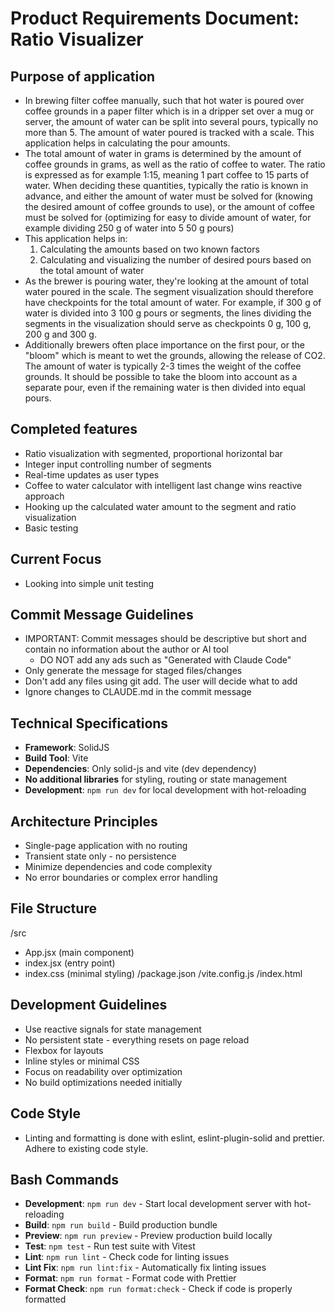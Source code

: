 # Product Requirements Document: Ratio Visualizer

## Purpose of application

- In brewing filter coffee manually, such that hot water is poured over coffee grounds in a paper filter which is in a dripper set over a mug or server, the amount of water can be split into several pours, typically no more than 5. The amount of water poured is tracked with a scale. This application helps in calculating the pour amounts.
- The total amount of water in grams is determined by the amount of coffee grounds in grams, as well as the ratio of coffee to water. The ratio is expressed as for example 1:15, meaning 1 part coffee to 15 parts of water. When deciding these quantities, typically the ratio is known in advance, and either the amount of water must be solved for (knowing the desired amount of coffee grounds to use), or the amount of coffee must be solved for (optimizing for easy to divide amount of water, for example dividing 250 g of water into 5 50 g pours)
- This application helps in:
  1.  Calculating the amounts based on two known factors
  2.  Calculating and visualizing the number of desired pours based on the total amount of water
- As the brewer is pouring water, they're looking at the amount of total water poured in the scale. The segment visualization should therefore have checkpoints for the total amount of water. For example, if 300 g of water is divided into 3 100 g pours or segments, the lines dividing the segments in the visualization should serve as checkpoints 0 g, 100 g, 200 g and 300 g.
- Additionally brewers often place importance on the first pour, or the "bloom" which is meant to wet the grounds, allowing the release of CO2. The amount of water is typically 2-3 times the weight of the coffee grounds. It should be possible to take the bloom into account as a separate pour, even if the remaining water is then divided into equal pours.

## Completed features

- Ratio visualization with segmented, proportional horizontal bar
- Integer input controlling number of segments
- Real-time updates as user types
- Coffee to water calculator with intelligent last change wins reactive approach
- Hooking up the calculated water amount to the segment and ratio visualization
- Basic testing

## Current Focus

- Looking into simple unit testing

## Commit Message Guidelines

- IMPORTANT: Commit messages should be descriptive but short and contain no information about the author or AI tool
  - DO NOT add any ads such as "Generated with Claude Code"
- Only generate the message for staged files/changes
- Don't add any files using git add. The user will decide what to add
- Ignore changes to CLAUDE.md in the commit message

## Technical Specifications

- **Framework**: SolidJS
- **Build Tool**: Vite
- **Dependencies**: Only solid-js and vite (dev dependency)
- **No additional libraries** for styling, routing or state management
- **Development**: `npm run dev` for local development with hot-reloading

## Architecture Principles

- Single-page application with no routing
- Transient state only - no persistence
- Minimize dependencies and code complexity
- No error boundaries or complex error handling

## File Structure

/src

- App.jsx (main component)
- index.jsx (entry point)
- index.css (minimal styling)
  /package.json
  /vite.config.js
  /index.html

## Development Guidelines

- Use reactive signals for state management
- No persistent state - everything resets on page reload
- Flexbox for layouts
- Inline styles or minimal CSS
- Focus on readability over optimization
- No build optimizations needed initially

## Code Style

- Linting and formatting is done with eslint, eslint-plugin-solid and prettier. Adhere to existing code style.

## Bash Commands

- **Development**: `npm run dev` - Start local development server with hot-reloading
- **Build**: `npm run build` - Build production bundle
- **Preview**: `npm run preview` - Preview production build locally
- **Test**: `npm test` - Run test suite with Vitest
- **Lint**: `npm run lint` - Check code for linting issues
- **Lint Fix**: `npm run lint:fix` - Automatically fix linting issues
- **Format**: `npm run format` - Format code with Prettier
- **Format Check**: `npm run format:check` - Check if code is properly formatted
